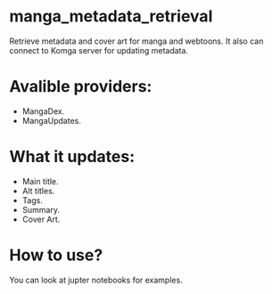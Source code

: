 # manga_metadata_retrieval
Retrieve metadata and cover art for manga and webtoons.
It also can connect to Komga server for updating metadata.

# Avalible providers:
 - MangaDex.
 - MangaUpdates.
 
# What it updates:
 - Main title.
 - Alt titles.
 - Tags.
 - Summary.
 - Cover Art.

# How to use?
You can look at jupter notebooks for examples.
